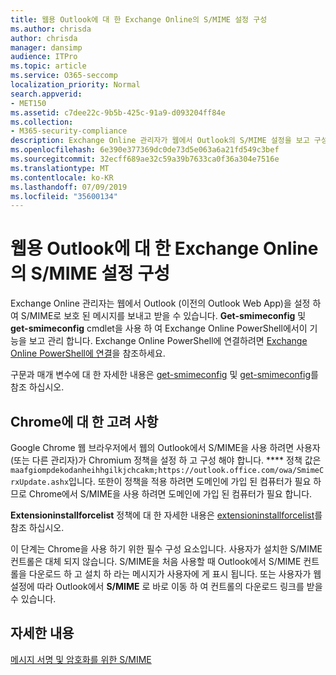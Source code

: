 ```yaml
---
title: 웹용 Outlook에 대 한 Exchange Online의 S/MIME 설정 구성
ms.author: chrisda
author: chrisda
manager: dansimp
audience: ITPro
ms.topic: article
ms.service: O365-seccomp
localization_priority: Normal
search.appverid:
- MET150
ms.assetid: c7dee22c-9b5b-425c-91a9-d093204ff84e
ms.collection:
- M365-security-compliance
description: Exchange Online 관리자가 웹에서 Outlook의 S/MIME 설정을 보고 구성 하기 위해 수행 해야 하는 작업에 대 한 간략 한 설명입니다.
ms.openlocfilehash: 6e390e377369dc0de73d5e063a6a21fd549c3bef
ms.sourcegitcommit: 32ecff689ae32c59a39b7633ca0f36a304e7516e
ms.translationtype: MT
ms.contentlocale: ko-KR
ms.lasthandoff: 07/09/2019
ms.locfileid: "35600134"
---
```

# <a name="configure-smime-settings-in-exchange-online-for-outlook-on-the-web"></a>웹용 Outlook에 대 한 Exchange Online의 S/MIME 설정 구성

Exchange Online 관리자는 웹에서 Outlook (이전의 Outlook Web App)을 설정 하 여 S/MIME로 보호 된 메시지를 보내고 받을 수 있습니다. **Get-smimeconfig** 및 **get-smimeconfig** cmdlet을 사용 하 여 Exchange Online PowerShell에서이 기능을 보고 관리 합니다. Exchange Online PowerShell에 연결하려면 [Exchange Online PowerShell에 연결](https://go.microsoft.com/fwlink/p/?linkid=396554)을 참조하세요.

구문과 매개 변수에 대 한 자세한 내용은 [get-smimeconfig](http://technet.microsoft.com/library/4b29fa89-0840-4fe9-8885-019fcef2e02b.aspx) 및 [get-smimeconfig](http://technet.microsoft.com/library/de357ce0-8143-4c36-8032-026292fc63f0.aspx)를 참조 하십시오.

## <a name="considerations-for-chrome"></a>Chrome에 대 한 고려 사항

Google Chrome 웹 브라우저에서 웹의 Outlook에서 S/MIME을 사용 하려면 사용자 (또는 다른 관리자)가 Chromium 정책을 설정 하 고 구성 해야 합니다. **** 정책 값은 `maafgiompdekodanheihhgilkjchcakm;https://outlook.office.com/owa/SmimeCrxUpdate.ashx`입니다. 또한이 정책을 적용 하려면 도메인에 가입 된 컴퓨터가 필요 하므로 Chrome에서 S/MIME을 사용 하려면 도메인에 가입 된 컴퓨터가 필요 합니다.

**Extensioninstallforcelist** 정책에 대 한 자세한 내용은 [extensioninstallforcelist](http://dev.chromium.org/administrators/policy-list-3#ExtensionInstallForcelist)를 참조 하십시오.

이 단계는 Chrome을 사용 하기 위한 필수 구성 요소입니다. 사용자가 설치한 S/MIME 컨트롤은 대체 되지 않습니다. S/MIME을 처음 사용할 때 Outlook에서 S/MIME 컨트롤을 다운로드 하 고 설치 하 라는 메시지가 사용자에 게 표시 됩니다. 또는 사용자가 웹 설정에 따라 Outlook에서 **S/MIME** 로 바로 이동 하 여 컨트롤의 다운로드 링크를 받을 수 있습니다.

## <a name="for-more-information"></a>자세한 내용

[메시지 서명 및 암호화를 위한 S/MIME](s-mime-for-message-signing-and-encryption.md)
